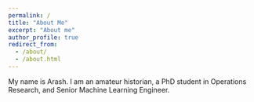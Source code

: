 ```yaml
---
permalink: /
title: "About Me"
excerpt: "About me"
author_profile: true
redirect_from: 
  - /about/
  - /about.html
---
```


My name is Arash. I am an amateur historian, a PhD student in Operations Research, and Senior Machine Learning Engineer.

